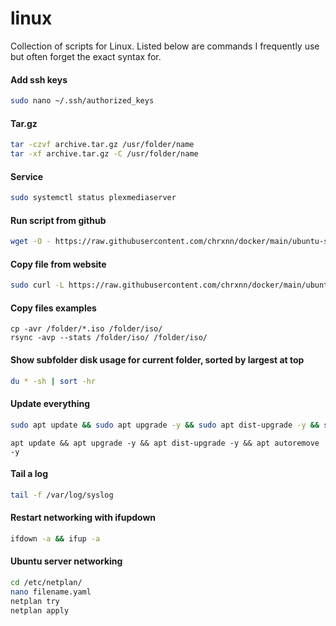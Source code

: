 # linux
Collection of scripts for Linux. Listed below are commands I frequently use but often forget the exact syntax for.

#### Add ssh keys
```sh
sudo nano ~/.ssh/authorized_keys
```

#### Tar.gz
```sh
tar -czvf archive.tar.gz /usr/folder/name
tar -xf archive.tar.gz -C /usr/folder/name
```

#### Service
```sh
sudo systemctl status plexmediaserver
```

#### Run script from github
```sh
wget -O - https://raw.githubusercontent.com/chrxnn/docker/main/ubuntu-setup/create-folders.sh | bash
```

#### Copy file from website
```sh
sudo curl -L https://raw.githubusercontent.com/chrxnn/docker/main/ubuntu-setup/create-folders.sh -o ~/scripts/create-folders.sh
```

#### Copy files examples
```
cp -avr /folder/*.iso /folder/iso/
rsync -avp --stats /folder/iso/ /folder/iso/
```

#### Show subfolder disk usage for current folder, sorted by largest at top
```sh
du * -sh | sort -hr
```

#### Update everything
```sh
sudo apt update && sudo apt upgrade -y && sudo apt dist-upgrade -y && sudo apt autoremove -y
```
```
apt update && apt upgrade -y && apt dist-upgrade -y && apt autoremove -y
```

#### Tail a log
```sh
tail -f /var/log/syslog
```

#### Restart networking with ifupdown
```sh
ifdown -a && ifup -a
```

#### Ubuntu server networking
```sh
cd /etc/netplan/
nano filename.yaml
netplan try
netplan apply
```
